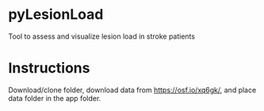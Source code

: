 # pyLesionLoad
Tool to assess and visualize lesion load in stroke patients

# Instructions

Download/clone folder, download data from https://osf.io/xq6gk/, and place data folder in the app folder. 
